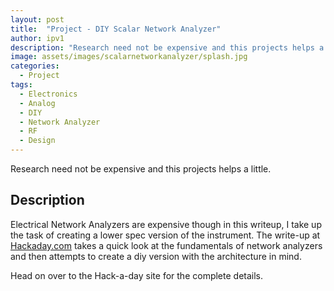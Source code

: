 ```yaml
---
layout: post
title:  "Project - DIY Scalar Network Analyzer"
author: ipv1
description: "Research need not be expensive and this projects helps a little."
image: assets/images/scalarnetworkanalyzer/splash.jpg
categories:
  - Project
tags:
  - Electronics
  - Analog
  - DIY
  - Network Analyzer
  - RF
  - Design
---
```


Research need not be expensive and this projects helps a little.

## Description

Electrical Network Analyzers are expensive though in this writeup, I take up the task of creating a lower spec version of the instrument. The write-up at [Hackaday.com](https://hackaday.com/2017/09/22/network-analysers-the-electrical-kind/) takes a quick look at the fundamentals of network analyzers and then attempts to create a diy version with the architecture in mind.

Head on over to the Hack-a-day site for the complete details.